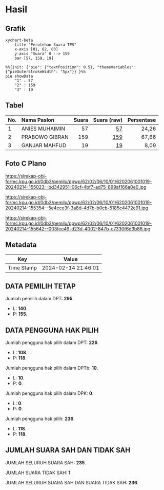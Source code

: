# Hasil

## Grafik

```mermaid
xychart-beta
    title "Perolehan Suara TPS"
    x-axis [01, 02, 03]
    y-axis "Suara" 0 --> 159
    bar [57, 159, 19]
```

```mermaid
%%{init: {"pie": {"textPosition": 0.5}, "themeVariables": {"pieOuterStrokeWidth": "5px"}} }%%
pie showData
    "1" : 57
    "2" : 159
    "3" : 19
```

## Tabel

| No. | Nama Paslon    | Suara | Suara (raw) | Persentase |
|:--- |:-------------- | -----:| -----------:| ----------:|
| 1   | ANIES MUHAIMIN | 57    | [57][p-1]   | 24,26      |
| 2   | PRABOWO GIBRAN | 159   | [159][p-2]  | 67,66      |
| 3   | GANJAR MAHFUD  | 19    | [19][p-3]   | 8,09       |


[p-1]: https://github.com/gigit-pemilu/pemilu-2024-62-kalimantan-tengah/blob/main/pilpres/hitung-suara/sub/62-kalimantan-tengah/sub/02-kotawaringin-timur/sub/06-mentawa-baru-ketapang/sub/1001-mentawa-baru-hulu/sub/019-tps/sub/paslon-1.txt
[p-2]: https://github.com/gigit-pemilu/pemilu-2024-62-kalimantan-tengah/blob/main/pilpres/hitung-suara/sub/62-kalimantan-tengah/sub/02-kotawaringin-timur/sub/06-mentawa-baru-ketapang/sub/1001-mentawa-baru-hulu/sub/019-tps/sub/paslon-2.txt
[p-3]: https://github.com/gigit-pemilu/pemilu-2024-62-kalimantan-tengah/blob/main/pilpres/hitung-suara/sub/62-kalimantan-tengah/sub/02-kotawaringin-timur/sub/06-mentawa-baru-ketapang/sub/1001-mentawa-baru-hulu/sub/019-tps/sub/paslon-3.txt

## Foto C Plano

https://sirekap-obj-formc.kpu.go.id/0db3/pemilu/ppwp/62/02/06/10/01/6202061001019-20240214-155023--bd342951-06cf-4bf7-ad75-899af166a0e0.jpg

https://sirekap-obj-formc.kpu.go.id/0db3/pemilu/ppwp/62/02/06/10/01/6202061001019-20240214-155354--5e4cce3f-3a8d-4d7b-b0cb-5185c4472e91.jpg

https://sirekap-obj-formc.kpu.go.id/0db3/pemilu/ppwp/62/02/06/10/01/6202061001019-20240214-155642--003fee49-d23d-4002-847b-c7330f6d3b86.jpg


## Metadata

| Key        | Value               |
| ---------- | ------------------- |
| Time Stamp | 2024-02-14 21:46:01 |


## DATA PEMILIH TETAP

Jumlah pemilih dalam DPT: **295**.
 * L: **140**.
 * P: **155**.

## DATA PENGGUNA HAK PILIH

Jumlah pengguna hak pilih dalam DPT: **226**.
 * L: **108**.
 * P: **118**.

Jumlah pengguna hak pilih dalam DPTb: **10**.
 * L: **10**.
 * P: **0**.

Jumlah pengguna hak pilih dalam DPK: **0**.
 * L: **0**.
 * P: **0**.

Jumlah pengguna hak pilih: **236**.
 * L: **118**.
 * P: **118**.

## JUMLAH SUARA SAH DAN TIDAK SAH

JUMLAH SELURUH SUARA SAH: **235**.

JUMLAH SUARA TIDAK SAH: **1**.

JUMLAH SELURUH SUARA SAH DAN SUARA TIDAK SAH: **236**.


